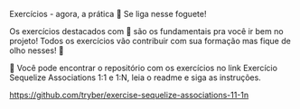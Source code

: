 Exercícios - agora, a prática
🚀 Se liga nesse foguete!

Os exercícios destacados com 🚀 são os fundamentais pra você ir bem no projeto! Todos os exercícios vão contribuir com sua formação mas fique de olho nesses! 👀

🚀 Você pode encontrar o repositório com os exercícios no link Exercício Sequelize Associations 1:1 e 1:N, leia o readme e siga as instruções.

https://github.com/tryber/exercise-sequelize-associations-11-1n